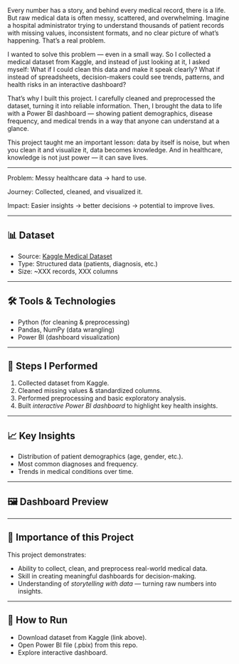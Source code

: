 Every number has a story, and behind every medical record, there is a life. But raw medical data is often messy, scattered, and overwhelming. Imagine a hospital administrator trying to understand thousands of patient records with missing values, inconsistent formats, and no clear picture of what’s happening. That’s a real problem.

I wanted to solve this problem — even in a small way. So I collected a medical dataset from Kaggle, and instead of just looking at it, I asked myself: What if I could clean this data and make it speak clearly? What if instead of spreadsheets, decision-makers could see trends, patterns, and health risks in an interactive dashboard?

That’s why I built this project. I carefully cleaned and preprocessed the dataset, turning it into reliable information. Then, I brought the data to life with a Power BI dashboard — showing patient demographics, disease frequency, and medical trends in a way that anyone can understand at a glance.

This project taught me an important lesson: data by itself is noise, but when you clean it and visualize it, data becomes knowledge. And in healthcare, knowledge is not just power — it can save lives.


---

Problem: Messy healthcare data → hard to use.

Journey: Collected, cleaned, and visualized it.

Impact: Easier insights → better decisions → potential to improve lives.

---

## 📊 Dataset
- Source: [Kaggle Medical Dataset](https://www.kaggle.com/)  
- Type: Structured data (patients, diagnosis, etc.)  
- Size: ~XXX records, XXX columns  

---

## 🛠 Tools & Technologies
- Python (for cleaning & preprocessing)  
- Pandas, NumPy (data wrangling)  
- Power BI (dashboard visualization)  

---

## 🔎 Steps I Performed
1. Collected dataset from Kaggle.  
2. Cleaned missing values & standardized columns.  
3. Performed preprocessing and basic exploratory analysis.  
4. Built *interactive Power BI dashboard* to highlight key health insights.  

---

## 📈 Key Insights
- Distribution of patient demographics (age, gender, etc.).  
- Most common diagnoses and frequency.  
- Trends in medical conditions over time.  

---

## 🖼 Dashboard Preview

 

---

## 🚀 Importance of this Project
This project demonstrates:  
- Ability to collect, clean, and preprocess real-world medical data.  
- Skill in creating meaningful dashboards for decision-making.  
- Understanding of *storytelling with data* — turning raw numbers into insights.  

---

## 📌 How to Run
- Download dataset from Kaggle (link above).  
- Open Power BI file (.pbix) from this repo.  
- Explore interactive dashboard.

